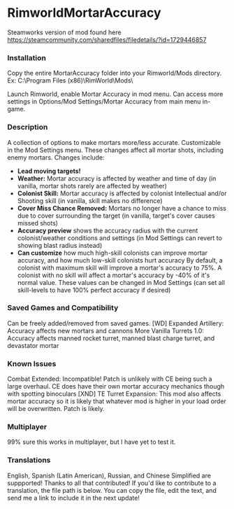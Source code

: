 # RimworldMortarAccuracy

Steamworks version of mod found here https://steamcommunity.com/sharedfiles/filedetails/?id=1729446857

### Installation
Copy the entire MortarAccuracy folder into your Rimworld/Mods directory. Ex:
C:\Program Files (x86)\RimWorld\Mods\

Launch Rimworld, enable Mortar Accuracy in mod menu. Can access more settings in Options/Mod Settings/Mortar Accuracy from main menu in-game.

### Description
A collection of options to make mortars more/less accurate. Customizable in the Mod Settings menu. These changes affect all mortar shots, including enemy mortars. Changes include:
* **Lead moving targets!**
* **Weather:** Mortar accuracy is affected by weather and time of day (in vanilla, mortar shots rarely are affected by weather)
* **Colonist Skill:** Mortar accuracy is affected by colonist Intellectual and/or Shooting skill (in vanilla, skill makes no difference)
* **Cover Miss Chance Removed:** Mortars no longer have a chance to miss due to cover surrounding the target (in vanilla, target's cover causes missed shots)
* **Accuracy preview** shows the accuracy radius with the current colonist/weather conditions and settings (in Mod Settings can revert to showing blast radius instead)
* **Can customize** how much high-skill colonists can improve mortar accuracy, and how much low-skill colonists hurt accuracy
By default, a colonist with maximum skill will improve a mortar's accuracy to 75%. A colonist with no skill will affect a mortar's accuracy by -40% of it's normal value. These values can be changed in Mod Settings (can set all skill-levels to have 100% perfect accuracy if desired)

### Saved Games and Compatibility
Can be freely added/removed from saved games.
[WD] Expanded Artillery: Accuracy affects new mortars and cannons
More Vanilla Turrets 1.0: Accuracy affects manned rocket turret, manned blast charge turret, and devastator mortar

### Known Issues
Combat Extended: Incompatible! Patch is unlikely with CE being such a large overhaul. CE does have their own mortar accuracy mechanics though with spotting binoculars
[XND] TE Turret Expansion: This mod also affects mortar accuracy so it is likely that whatever mod is higher in your load order will be overwritten. Patch is likely.

### Multiplayer
99% sure this works in multiplayer, but I have yet to test it.

### Translations
English, Spanish (Latin American), Russian, and Chinese Simplified are suppported! Thanks to all that contributed!
If you'd like to contribute to a translation, the file path is below. You can copy the file, edit the text, and send me a link to include it in the next update!
